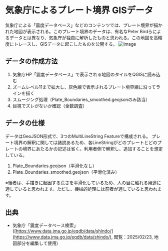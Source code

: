 # 気象庁によるプレート境界 GISデータ
気象庁による「震度データベース」などのコンテンツでは、プレート境界が描かれた地図が表示される。このプレート境界のデータは、有名なPeter Birdらによるデータとは異なり、気象庁が独自に解析したものと思われる。この地図を高精度にトレースし、GISデータに起こしたものを公開する。
![image](https://github.com/user-attachments/assets/fba03043-e1ed-44ab-8b57-fdc195d7dadc)

## データの作成方法
1. 気象庁HP「震度データベース」で表示される地図のタイルをQGISに読み込む
2. ズームレベル11まで拡大し、灰色線で表示されるプレート境界線に沿ってラインを描く
3. スムージング処理（Plate_Boundaries_smoothed.geojsonのみ該当）
4. 目視でズレがないか確認（全数調査）

## データの仕様
データはGeoJSON形式で、3つのMultiLineString Featureで構成される。
プレート境界の解釈に関しては諸説あるため、各LineStringがどのプレートとどのプレートの境界にあたるかの記述は省く。利用者側で解釈し、追加することを想定している。
1. Plate_Boundaries.geojson（平滑化なし）
2. Plate_Boundaries_smoothed.geojson（平滑化済み）

※後者は、手描きに起因する荒さを平滑化しているため、人の目に触れる用途に適していると思われます。ただし、機械的処理には前者が適していると思われます。

## 出典
- 気象庁「震度データベース検索」([https://www.data.jma.go.jp/eqdb/data/shindo/](https://www.data.jma.go.jp/eqdb/data/shindo/), 閲覧：2025/02/23, 地図部分を編集して使用)
